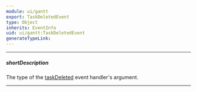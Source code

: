 ```yaml
---
module: ui/gantt
export: TaskDeletedEvent
type: Object
inherits: EventInfo
uid: ui/gantt:TaskDeletedEvent
generateTypeLink: 
---
```

---
##### shortDescription
The type of the [taskDeleted]({basewidgetpath}/Events/#taskDeleted) event handler's argument.

---
<!-- Description goes here -->